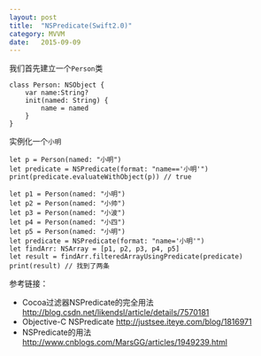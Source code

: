 ```yaml
---
layout: post
title:  "NSPredicate(Swift2.0)"
category: MVVM
date:   2015-09-09
---
```

我们首先建立一个`Person`类

```
class Person: NSObject {
    var name:String?
    init(named: String) {
        name = named
    }
}
```
实例化一个`小明`

```
let p = Person(named: "小明")
let predicate = NSPredicate(format: "name=='小明'")
print(predicate.evaluateWithObject(p)) // true 
```

```
let p1 = Person(named: "小明")
let p2 = Person(named: "小帅")
let p3 = Person(named: "小波")
let p4 = Person(named: "小四")
let p5 = Person(named: "小明")
let predicate = NSPredicate(format: "name='小明'")
let findArr: NSArray = [p1, p2, p3, p4, p5]
let result = findArr.filteredArrayUsingPredicate(predicate)
print(result) // 找到了两条
```

参考链接：

* Cocoa过滤器NSPredicate的完全用法 <http://blog.csdn.net/likendsl/article/details/7570181>
* Objective-C NSPredicate <http://justsee.iteye.com/blog/1816971>
* NSPredicate的用法 <http://www.cnblogs.com/MarsGG/articles/1949239.html>

 















